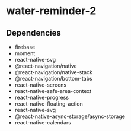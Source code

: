 # water-reminder-2

## Dependencies

- firebase
- moment
- react-native-svg
- @react-navigation/native
- @react-navigation/native-stack
- @react-navigation/bottom-tabs
- react-native-screens
- react-native-safe-area-context
- react-native-progress
- react-native-floating-action
- react-native-svg
- @react-native-async-storage/async-storage
- react-native-calendars